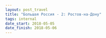 ```yaml
---
layout: post_travel
title: "Большая Россия - 2: Ростов-на-Дону"
tags: internal
date_start: 2018-05-05
date_finish: 2018-05-06
---
```

